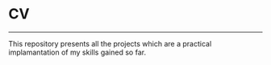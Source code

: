 # CV
-----
This repository presents all the projects which are a practical implamantation of my skills gained so far.
